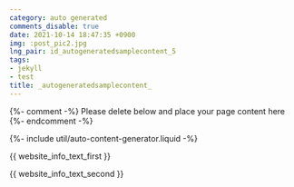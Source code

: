 ```yaml
---
category: auto generated
comments_disable: true
date: 2021-10-14 18:47:35 +0900
img: :post_pic2.jpg
lng_pair: id_autogeneratedsamplecontent_5
tags:
- jekyll
- test
title: _autogeneratedsamplecontent_
---
```


{%- comment -%} Please delete below and place your page content here {%- endcomment -%}

{%- include util/auto-content-generator.liquid -%}

<!-- outline-start -->

{{ website_info_text_first }}

<!-- outline-end -->

{{ website_info_text_second }}

